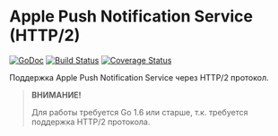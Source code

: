 # Apple Push Notification Service (HTTP/2)

[![GoDoc](https://godoc.org/github.com/geotrace/apns3?status.svg)](https://godoc.org/github.com/geotrace/apns3)
[![Build Status](https://travis-ci.org/geotrace/apns3.svg)](https://travis-ci.org/geotrace/apns3)
[![Coverage Status](https://coveralls.io/repos/geotrace/apns3/badge.svg?branch=master&service=github)](https://coveralls.io/github/geotrace/apns3?branch=master)

Поддержка Apple Push Notification Service через HTTP/2 протокол.

> **ВНИМАНИЕ!**
>
> Для работы требуется Go 1.6 или старше, т.к. требуется поддержка HTTP/2 протокола.

